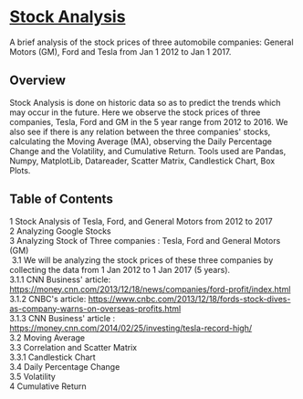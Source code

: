 # <u>Stock Analysis</u>
A brief analysis of the stock prices of three automobile companies: General Motors (GM), Ford and Tesla from Jan 1 2012 to Jan 1 2017. 

## Overview
Stock Analysis is done on historic data so as to predict the trends which may occur in the future. Here we observe the stock prices of three companies, Tesla, Ford and GM in the 5 year range from 2012 to 2016. We also see if there is any relation between the three companies' stocks, calculating the Moving Average (MA), observing the Daily Percentage Change and the Volatility, and Cumulative Return. Tools used are Pandas, Numpy, MatplotLib, Datareader, Scatter Matrix, Candlestick Chart, Box Plots.

## Table of Contents
1  Stock Analysis of Tesla, Ford, and General Motors from 2012 to 2017<br>
2  Analyzing Google Stocks<br>
3  Analyzing Stock of Three companies : Tesla, Ford and General Motors (GM)<br>
&nbsp;3.1  We will be analyzing the stock prices of these three companies by collecting the data from 1 Jan 2012 to 1 Jan 2017 (5 years).<br>
3.1.1  CNN Business' article: https://money.cnn.com/2013/12/18/news/companies/ford-profit/index.html<br>
3.1.2  CNBC's article: https://www.cnbc.com/2013/12/18/fords-stock-dives-as-company-warns-on-overseas-profits.html<br>
3.1.3  CNN Business' article : https://money.cnn.com/2014/02/25/investing/tesla-record-high/<br>
3.2  Moving Average<br>
3.3  Correlation and Scatter Matrix<br>
3.3.1  Candlestick Chart<br>
3.4  Daily Percentage Change<br>
3.5  Volatility<br>
4  Cumulative Return<br>
